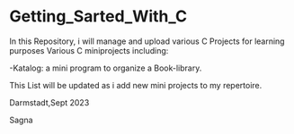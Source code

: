 # Getting_Sarted_With_C
In this Repository, i will manage and upload various C Projects for learning purposes
Various C miniprojects including:

-Katalog: a mini program to organize a Book-library.

This List will be updated as i add new mini projects to my repertoire.

Darmstadt,Sept 2023

Sagna

